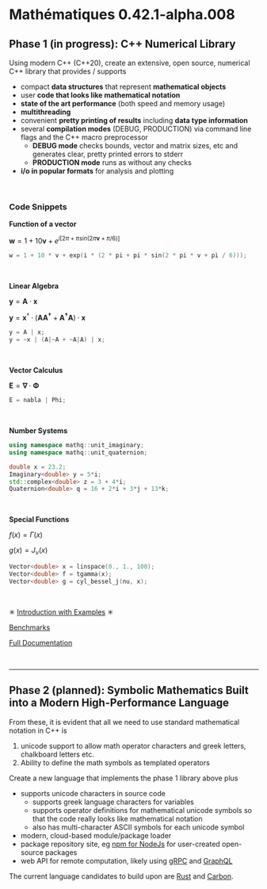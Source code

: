 

# Mathématiques 0.42.1-alpha.008


## Phase 1 (in progress): C++ Numerical Library
  
Using modern C++ (C++20), create an extensive, open source, numerical C++ library that provides / supports

* compact **data structures** that represent **mathematical objects** 
* user **code that looks like mathematical notation**
* **state of the art performance** (both speed and memory usage)
* **multithreading**
* convenient **pretty printing of results** including **data type information**
* several **compilation modes** (DEBUG, PRODUCTION) via command line flags and the C++ macro preprocessor
  + **DEBUG mode** checks bounds, vector and matrix sizes, etc and generates clear, pretty printed errors to stderr
  + **PRODUCTION mode** runs as without any checks
* **i/o in popular formats** for analysis and plotting

<br>


### Code Snippets

**Function of a vector**

$\mathbf{w} = 1 + 10 \mathbf{v} + e^{i  [   2 \pi   +   \pi sin(  2 \pi \mathbf{v} + \pi / 6  )   ] }$ 

```C++
w = 1 + 10 * v + exp(i * (2 * pi + pi * sin(2 * pi * v + pi / 6)));
```

<br>

**Linear Algebra**

$\mathbf{y} = \mathbf{A} \cdot \mathbf{x}$

$\mathbf{y} = \mathbf{x}^\dagger \cdot ( \mathbf{A} \mathbf{A^\dagger} + \mathbf{A^\dagger} \mathbf{A}) \cdot \mathbf{x}$

```C++
y = A | x;
y = ~x | (A|~A + ~A|A) | x;
```


<br>

**Vector Calculus**

$\mathbf{E} = \mathbf{\nabla} \cdot \mathbf{\Phi}$


```C++
E = nabla | Phi;
```

<br>

**Number Systems**

```C++
using namespace mathq::unit_imaginary;
using namespace mathq::unit_quaternion;

double x = 23.2;
Imaginary<double> y = 5*i;
std::complex<double> z = 3 + 4*i;
Quaternion<double> q = 16 + 2*i + 3*j + 13*k;
```


<br>

**Special Functions**

$f(x) = \Gamma(x)$ 

$g(x) = J_\nu(x)$ 

```C++
Vector<double> x = linspace(0., 1., 100);
Vector<double> f = tgamma(x);
Vector<double> g = cyl_bessel_j(nu, x);
```


<br>

✳ [Introduction with Examples](doc/intro/README.md) ✳ 

[Benchmarks](doc/benchmarks/README.md)

[Full Documentation](doc/README.md)

<br>

---------------------------------
## Phase 2 (planned): Symbolic Mathematics Built into a Modern High-Performance Language


From these, it is evident that all we need to use standard mathematical notation in C++ is
1. unicode support to allow math operator characters and greek letters, chalkboard letters etc.
2. Ability to define the math symbols as templated operators


Create a new language that implements the phase 1 library above plus
* supports unicode characters in source code 
  + supports greek language characters for variables
  + supports operator definitions for mathematical unicode symbols so that the code really looks like mathematical notation
  + also has multi-character ASCII symbols for each unicode symbol
* modern, cloud-based module/package loader
* package repository site, eg [npm for NodeJs](https://www.npmjs.com/) for user-created open-source packages
* web API for remote computation, likely using [gRPC](https://en.wikipedia.org/wiki/GRPC) and [GraphQL](https://en.wikipedia.org/wiki/GraphQL)

The current language candidates to build upon are [Rust](https://en.wikipedia.org/wiki/Rust_(programming_language)) and [Carbon](https://en.wikipedia.org/wiki/Carbon_(programming_language)).

